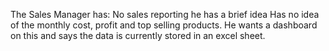 The Sales Manager has:
No sales reporting he has a brief idea
Has no idea of the monthly cost, profit and top selling products.
He wants a dashboard on this and says the data is currently stored in an excel sheet.
